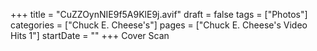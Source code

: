 +++
title = "CuZZOynNIE9f5A9KlE9j.avif"
draft = false
tags = ["Photos"]
categories = ["Chuck E. Cheese's"]
pages = ["Chuck E. Cheese's Video Hits 1"]
startDate = ""
+++
Cover Scan
